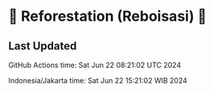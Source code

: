 
# 🌳 Reforestation (Reboisasi) 🌲

## Last Updated

GitHub Actions time: Sat Jun 22 08:21:02 UTC 2024

Indonesia/Jakarta time: Sat Jun 22 15:21:02 WIB 2024

